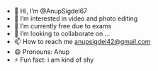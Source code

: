 - 👋 Hi, I’m @AnupSigdel67
- 👀 I’m interested in video and photo editing
- 🌱 I’m currently free due to exams
- 💞️ I’m looking to collaborate on ...
- 📫 How to reach me anupsigdel42@gmail.com
- 😄 Pronouns: Anup
- ⚡ Fun fact: i am kind of shy

<!---
AnupSigdel67/AnupSigdel67 is a ✨ special ✨ repository because its `README.md` (this file) appears on your GitHub profile.
You can click the Preview link to take a look at your changes.
--->
